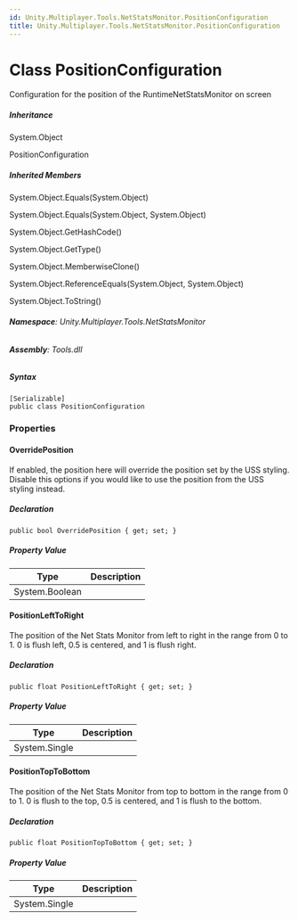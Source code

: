 ```yaml
---
id: Unity.Multiplayer.Tools.NetStatsMonitor.PositionConfiguration
title: Unity.Multiplayer.Tools.NetStatsMonitor.PositionConfiguration
---
```






# Class PositionConfiguration



Configuration for the position of the RuntimeNetStatsMonitor on screen









##### Inheritance



System.Object





PositionConfiguration







##### Inherited Members



System.Object.Equals(System.Object)





System.Object.Equals(System.Object, System.Object)





System.Object.GetHashCode()





System.Object.GetType()





System.Object.MemberwiseClone()





System.Object.ReferenceEquals(System.Object, System.Object)





System.Object.ToString()





###### **Namespace**: Unity.Multiplayer.Tools.NetStatsMonitor

###### **Assembly**: Tools.dll

##### Syntax



``` lang-csharp
[Serializable]
public class PositionConfiguration
```



### Properties

#### OverridePosition



If enabled, the position here will override the position set by the USS
styling. Disable this options if you would like to use the position from
the USS styling instead.







##### Declaration



``` lang-csharp
public bool OverridePosition { get; set; }
```



##### Property Value

| Type           | Description |
|----------------|-------------|
| System.Boolean |             |

#### PositionLeftToRight



The position of the Net Stats Monitor from left to right in the range
from 0 to 1. 0 is flush left, 0.5 is centered, and 1 is flush right.







##### Declaration



``` lang-csharp
public float PositionLeftToRight { get; set; }
```



##### Property Value

| Type          | Description |
|---------------|-------------|
| System.Single |             |

#### PositionTopToBottom



The position of the Net Stats Monitor from top to bottom in the range
from 0 to 1. 0 is flush to the top, 0.5 is centered, and 1 is flush to
the bottom.







##### Declaration



``` lang-csharp
public float PositionTopToBottom { get; set; }
```



##### Property Value

| Type          | Description |
|---------------|-------------|
| System.Single |             |
